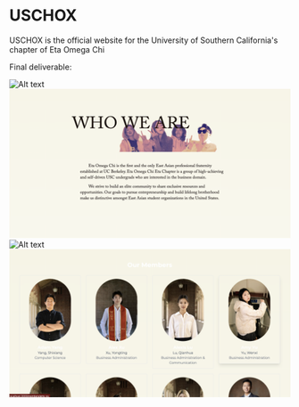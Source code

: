# USCHOX

USCHOX is the official website for the University of Southern California's chapter of Eta Omega Chi

Final deliverable:

![Alt text](./final-deliverable/HomePage.png)
![Alt text](./final-deliverable/Intro.png)
![Alt text](./final-deliverable/MembersPage.png)
![Alt text](./final-deliverable/MembersPage1.png)


